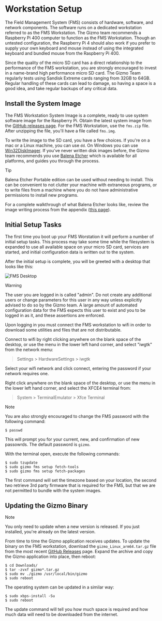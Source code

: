 # Workstation Setup

The Field Management System (FMS) consists of hardware, software, and
network components.  The software runs on a dedicated workstation
referred to as the FMS Workstation.  The Gizmo team recommends a
Raspberry Pi 400 computer to function as the FMS Workstation.  Though
an untested configuration, the Raspberry Pi 4 should also work if you
prefer to supply your own keyboard and mouse instead of using the
integrated keyboard and bundled mouse from the Raspberry Pi 400.

Since the quality of the micro SD card has a direct relationship to
the performance of the FMS workstation, you are strongly encouraged to
invest in a name-brand high performance micro SD card.  The Gizmo Team
regularly tests using Sandisk Extreme cards ranging from 32GB to 64GB.
Regular handling of these cards can lead to damage, so having a space
is a good idea, and take regular backups of any critical data.

## Install the System Image

The FMS Workstation System Image is a complete, ready to use system
software image for the Raspberry Pi.  Obtain the latest system image
from the [GitHub releases
page](https://github.com/gizmo-platform/gizmo/releases/).  For the FMS
Workstation, use the `fms.zip` file.  After unzipping the file, you'll
have a file called `fms.img`.

To write the image to the SD card, you have a few choices.  If you're
on a mac or a Linux machine, you can use `dd`.  On Windows you can use
[Win32DiskImager](https://win32diskimager.org/).  If you've never
written disk images before, the Gizmo team recommends you use [Balena
Etcher](https://etcher.balena.io/) which is available for all
platforms, and guides you through the process.

> [!TIP]
>
> Balena Etcher Portable edition can be used without needing to
> install.  This can be convenient to not clutter your machine with
> extraneous programs, or to write files from a machine where you do
> not have administrative permissions to install new programs.

For a complete walkthrough of what Balena Etcher looks like, review
the image writing process from the appendix ([this
page](/appendix/imaging.md)).

## Initial Setup Tasks

The first time you boot up your FMS Worstation it will perform a
number of initial setup tasks.  This process may take some time while
the filesystem is expanded to use all available space on your micro SD
card, services are started, and initial configuration data is written
out to the system.

After the initial setup is complete, you will be greeted with a
desktop that looks like this:

![FMS Desktop](/img/fms_desktop.png)

> [!WARNING]
>
> The user you are logged in is called "admin".  Do not create any
> additional users or change parameters for this user in any way
> unless explicitly advised to do so by the Gizmo team.  A large
> amount of automated configuration data for the FMS expects this user
> to exist and you to be logged in as it, and these assertions are
> enforced.

Upon logging in you must connect the FMS workstation to wifi in order
to download some utilities and files that are not distributable.

Connect to wifi by right clicking anywhere on the blank space of the
desktop, or use the menu in the lower left hand corner, and select
"iwgtk" from the network menu:

> Settings > HardwareSettings > iwgtk

Select your wifi network and click connect, entering the password if
your network requires one.

Right click anywhere on the blank space of the desktop, or use the
menu in the lower left hand corner, and select the XFCE4 terminal
from:

> System > TerminalEmulator > Xfce Terminal

> [!NOTE]
>
> You are also strongly encouraged to change the FMS password with the
> following command:
>
> ```
> $ passwd
> ```
>
> This will prompt you for your current, new, and confirmation of new
> passowrds.  The default password is `gizmo`.


With the terminal open, execute the following commands:

```
$ sudo tzupdate
$ sudo gizmo fms setup fetch-tools
$ sudo gizmo fms setup fetch-packages
```

The first command will set the timezone based on your location, the
second two retrieve 3rd party firmware that is required for the FMS,
but that we are not permitted to bundle with the system images.

## Updating the Gizmo Binary

> [!NOTE]
>
> You only need to update when a new version is released.  If you just
> installed, you're already on the latest version.

From time to time the Gizmo application receives updates.  To update
the binary on the FMS workstation, download the
`gizmo_Linux_arm64.tar.gz` file from the most recent [GitHub
Releases](https://github.com/gizmo-platform/gizmo/releases) page.
Expand the archive and copy the Gizmo application into place, then
reboot:

```
$ cd Downloads/
$ tar -zvxf gizmo*.tar.gz
$ sudo mv ./gizmo /usr/local/bin/gizmo
$ sudo reboot
```

The operating system can be updated in a similar way:

```
$ sudo xbps-install -Su
$ sudo reboot
```

The update command will tell you how much space is required and how
much data will need to be downloaded from the internet.
